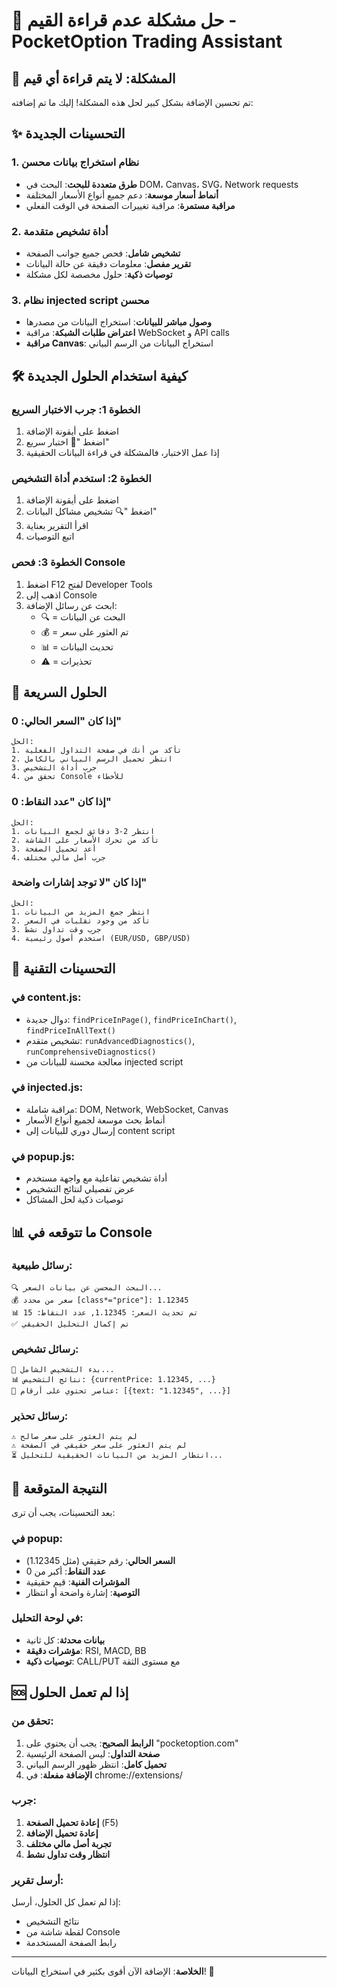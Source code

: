 # 🔧 حل مشكلة عدم قراءة القيم - PocketOption Trading Assistant

## 🚨 المشكلة: لا يتم قراءة أي قيم

تم تحسين الإضافة بشكل كبير لحل هذه المشكلة! إليك ما تم إضافته:

## ✨ التحسينات الجديدة

### 1. نظام استخراج بيانات محسن
- **طرق متعددة للبحث**: البحث في DOM، Canvas، SVG، Network requests
- **أنماط أسعار موسعة**: دعم جميع أنواع الأسعار المختلفة
- **مراقبة مستمرة**: مراقبة تغييرات الصفحة في الوقت الفعلي

### 2. أداة تشخيص متقدمة
- **تشخيص شامل**: فحص جميع جوانب الصفحة
- **تقرير مفصل**: معلومات دقيقة عن حالة البيانات
- **توصيات ذكية**: حلول مخصصة لكل مشكلة

### 3. نظام injected script محسن
- **وصول مباشر للبيانات**: استخراج البيانات من مصدرها
- **اعتراض طلبات الشبكة**: مراقبة WebSocket و API calls
- **مراقبة Canvas**: استخراج البيانات من الرسم البياني

## 🛠️ كيفية استخدام الحلول الجديدة

### الخطوة 1: جرب الاختبار السريع
1. اضغط على أيقونة الإضافة
2. اضغط "🧪 اختبار سريع"
3. إذا عمل الاختبار، فالمشكلة في قراءة البيانات الحقيقية

### الخطوة 2: استخدم أداة التشخيص
1. اضغط على أيقونة الإضافة
2. اضغط "🔍 تشخيص مشاكل البيانات"
3. اقرأ التقرير بعناية
4. اتبع التوصيات

### الخطوة 3: فحص Console
1. اضغط F12 لفتح Developer Tools
2. اذهب إلى Console
3. ابحث عن رسائل الإضافة:
   - 🔍 = البحث عن البيانات
   - 💰 = تم العثور على سعر
   - 📊 = تحديث البيانات
   - ⚠️ = تحذيرات

## 🎯 الحلول السريعة

### إذا كان "السعر الحالي: 0"
```
الحل:
1. تأكد من أنك في صفحة التداول الفعلية
2. انتظر تحميل الرسم البياني بالكامل
3. جرب أداة التشخيص
4. تحقق من Console للأخطاء
```

### إذا كان "عدد النقاط: 0"
```
الحل:
1. انتظر 2-3 دقائق لجمع البيانات
2. تأكد من تحرك الأسعار على الشاشة
3. أعد تحميل الصفحة
4. جرب أصل مالي مختلف
```

### إذا كان "لا توجد إشارات واضحة"
```
الحل:
1. انتظر جمع المزيد من البيانات
2. تأكد من وجود تقلبات في السعر
3. جرب وقت تداول نشط
4. استخدم أصول رئيسية (EUR/USD, GBP/USD)
```

## 🔧 التحسينات التقنية

### في content.js:
- دوال جديدة: `findPriceInPage()`, `findPriceInChart()`, `findPriceInAllText()`
- تشخيص متقدم: `runAdvancedDiagnostics()`, `runComprehensiveDiagnostics()`
- معالجة محسنة للبيانات من injected script

### في injected.js:
- مراقبة شاملة: DOM, Network, WebSocket, Canvas
- أنماط بحث موسعة لجميع أنواع الأسعار
- إرسال دوري للبيانات إلى content script

### في popup.js:
- أداة تشخيص تفاعلية مع واجهة مستخدم
- عرض تفصيلي لنتائج التشخيص
- توصيات ذكية لحل المشاكل

## 📊 ما تتوقعه في Console

### رسائل طبيعية:
```
🔍 البحث المحسن عن بيانات السعر...
💰 سعر من محدد [class*="price"]: 1.12345
📊 تم تحديث السعر: 1.12345, عدد النقاط: 15
✅ تم إكمال التحليل الحقيقي
```

### رسائل تشخيص:
```
🔧 بدء التشخيص الشامل...
📊 نتائج التشخيص: {currentPrice: 1.12345, ...}
🎯 عناصر تحتوي على أرقام: [{text: "1.12345", ...}]
```

### رسائل تحذير:
```
⚠️ لم يتم العثور على سعر صالح
⚠️ لم يتم العثور على سعر حقيقي في الصفحة
⏳ انتظار المزيد من البيانات الحقيقية للتحليل...
```

## 🎉 النتيجة المتوقعة

بعد التحسينات، يجب أن ترى:

### في popup:
- **السعر الحالي**: رقم حقيقي (مثل 1.12345)
- **عدد النقاط**: أكبر من 0
- **المؤشرات الفنية**: قيم حقيقية
- **التوصية**: إشارة واضحة أو انتظار

### في لوحة التحليل:
- **بيانات محدثة**: كل ثانية
- **مؤشرات دقيقة**: RSI, MACD, BB
- **توصيات ذكية**: CALL/PUT مع مستوى الثقة

## 🆘 إذا لم تعمل الحلول

### تحقق من:
1. **الرابط الصحيح**: يجب أن يحتوي على "pocketoption.com"
2. **صفحة التداول**: ليس الصفحة الرئيسية
3. **تحميل كامل**: انتظر ظهور الرسم البياني
4. **الإضافة مفعلة**: في chrome://extensions/

### جرب:
1. **إعادة تحميل الصفحة** (F5)
2. **إعادة تحميل الإضافة**
3. **تجربة أصل مالي مختلف**
4. **انتظار وقت تداول نشط**

### أرسل تقرير:
إذا لم تعمل كل الحلول، أرسل:
- نتائج التشخيص
- لقطة شاشة من Console
- رابط الصفحة المستخدمة

---

**الخلاصة**: الإضافة الآن أقوى بكثير في استخراج البيانات! 🚀
